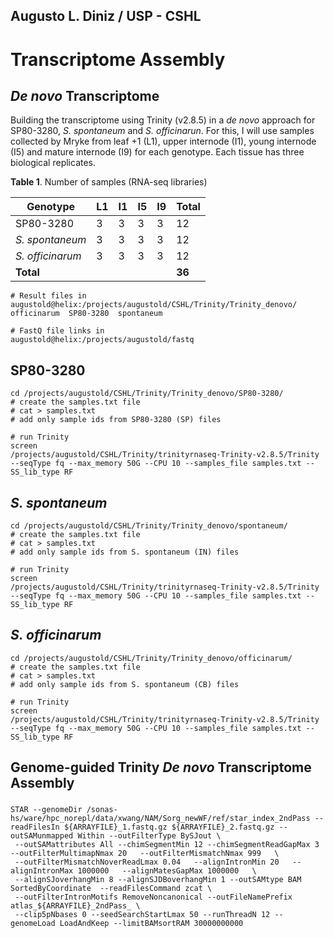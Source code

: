 ## Augusto L. Diniz / USP - CSHL

# Transcriptome Assembly

## *De novo* Transcriptome

Building the transcriptome using Trinity (v2.8.5) in a *de novo* approach for SP80-3280, *S. spontaneum* and *S. officinarun*. For this, I will use samples collected by Mryke from leaf +1 (L1), upper internode (I1), young internode (I5) and mature internode (I9) for each genotype. Each tissue has three biological replicates. 

**Table 1**. Number of samples (RNA-seq libraries)

| Genotype         | L1 | I1 | I5 | I9 |  Total |
|------------------|----|----|----|----|--------|
| SP80-3280        | 3  | 3  | 3  | 3  |  12    |
| *S. spontaneum*  | 3  | 3  | 3  | 3  |  12    |
| *S. officinarum* | 3  | 3  | 3  | 3  |  12    |
| **Total**        |    |    |    |    |**36**  |

```
# Result files in
augustold@helix:/projects/augustold/CSHL/Trinity/Trinity_denovo/
officinarum  SP80-3280  spontaneum

# FastQ file links in
augustold@helix:/projects/augustold/fastq
```

## SP80-3280

```
cd /projects/augustold/CSHL/Trinity/Trinity_denovo/SP80-3280/
# create the samples.txt file
# cat > samples.txt
# add only sample ids from SP80-3280 (SP) files

# run Trinity
screen
/projects/augustold/CSHL/Trinity/trinityrnaseq-Trinity-v2.8.5/Trinity --seqType fq --max_memory 50G --CPU 10 --samples_file samples.txt --SS_lib_type RF 
```

## *S. spontaneum*

```
cd /projects/augustold/CSHL/Trinity/Trinity_denovo/spontaneum/
# create the samples.txt file
# cat > samples.txt
# add only sample ids from S. spontaneum (IN) files

# run Trinity
screen
/projects/augustold/CSHL/Trinity/trinityrnaseq-Trinity-v2.8.5/Trinity --seqType fq --max_memory 50G --CPU 10 --samples_file samples.txt --SS_lib_type RF 
```

## *S. officinarum*

```
cd /projects/augustold/CSHL/Trinity/Trinity_denovo/officinarum/
# create the samples.txt file
# cat > samples.txt
# add only sample ids from S. spontaneum (CB) files

# run Trinity
screen
/projects/augustold/CSHL/Trinity/trinityrnaseq-Trinity-v2.8.5/Trinity --seqType fq --max_memory 50G --CPU 10 --samples_file samples.txt --SS_lib_type RF 
```

## Genome-guided Trinity *De novo* Transcriptome Assembly

###

```
STAR --genomeDir /sonas-hs/ware/hpc_norepl/data/xwang/NAM/Sorg_newWF/ref/star_index_2ndPass --readFilesIn ${ARRAYFILE}_1.fastq.gz ${ARRAYFILE}_2.fastq.gz --outSAMunmapped Within --outFilterType BySJout \
 --outSAMattributes All --chimSegmentMin 12 --chimSegmentReadGapMax 3 --outFilterMultimapNmax 20   --outFilterMismatchNmax 999   \
 --outFilterMismatchNoverReadLmax 0.04   --alignIntronMin 20   --alignIntronMax 1000000   --alignMatesGapMax 1000000   \
 --alignSJoverhangMin 8 --alignSJDBoverhangMin 1 --outSAMtype BAM SortedByCoordinate  --readFilesCommand zcat \
 --outFilterIntronMotifs RemoveNoncanonical --outFileNamePrefix atlas_${ARRAYFILE}_2ndPass_ \
 --clip5pNbases 0 --seedSearchStartLmax 50 --runThreadN 12 --genomeLoad LoadAndKeep --limitBAMsortRAM 30000000000
 ```
